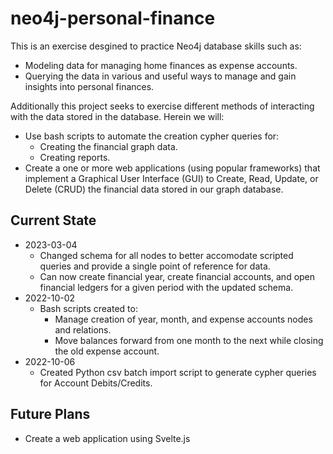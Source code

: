# neo4j-personal-finance
This is an exercise desgined to practice Neo4j database skills such as:
- Modeling data for managing home finances as expense accounts.
- Querying the data in various and useful ways to manage and gain insights into personal finances.

Additionally this project seeks to exercise different methods of interacting with the data stored in the database.  Herein we will:
- Use bash scripts to automate the creation cypher queries for:
  - Creating the financial graph data.
  - Creating reports.
- Create a one or more web applications (using popular frameworks) that implement a Graphical User Interface (GUI) to Create, Read, Update, or Delete (CRUD) the financial data stored in our graph database.

## Current State
- 2023-03-04
  - Changed schema for all nodes to better accomodate scripted queries and provide a single point of reference for data.
  - Can now create financial year, create financial accounts, and open financial ledgers for a given period with the updated schema.
- 2022-10-02
  - Bash scripts created to:
    - Manage creation of year, month, and expense accounts nodes and relations.
    - Move balances forward from one month to the next while closing the old expense account.
- 2022-10-06
  - Created Python csv batch import script to generate cypher queries for Account Debits/Credits.
 
## Future Plans
- Create a web application using Svelte.js
